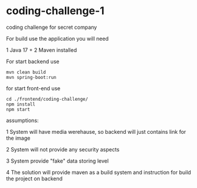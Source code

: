 # coding-challenge-1
coding challenge for secret company



For build use the application you will need

1 Java 17 +
2 Maven installed



For start backend use
```
mvn clean build
mvn spring-boot:run
```


for start front-end use 
```
cd ./frontend/coding-challenge/
npm install
npm start
```


assumptions:

1 System will have media werehause, so backend will just contains link for the image

2 System will not provide any security aspects 

3 System provide "fake" data storing level

4 The solution will provide maven as a build system and instruction for build the project on backend
